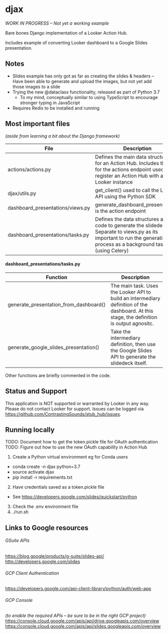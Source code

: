 # djax

_WORK IN PROGRESS – Not yet a working example_

Bare bones Django implementation of a Looker Action Hub.

Includes example of converting Looker dashboard to a Google Slides presentation.

## Notes
- Slides example has only got as far as creating the slides & headers
– Have been able to generate and upload the images, but not yet add those images to a slide
- Trying the new @dataclass functionality, released as part of Python 3.7
  - To my mind, conceptually similar to using TypeScript to encourage stronger typing in JavaScript
- Requires Redis to be installed and running

## Most important files 
_(aside from learning a bit about the Django framework)_

| File               | Description |
|--------------------|-------------|
| actions/actions.py | Defines the main data structures for an Action Hub. Includes the data for the actions endpoint used to register an Action Hub with a Looker instance |
| djax/utils.py      | get_client() used to call the Looker API using the Python SDK |
| dashboard_presentations/views.py | generate_dashboard_presentation() is the action endpoint |
| dashboard_presentations/tasks.py | Defines the data structures and code to generate the slidedeck. Separate to views.py as its important to run the generation process as a background task (using Celery) |

#### dashboard_presentations/tasks.py

| Function           | Description         |
|--------------------|---------------------|
| generate_presentation_from_dashboard() | The main task. Uses the Looker API to build an intermediary definition of the dashboard. At this stage, the definition is output agnositc. |
| generate_google_slides_presentation() | Take the intermediary definition, then use the Google Slides API to generate the slidedeck itself. |

Other functions are briefly commented in the code.


## Status and Support

This application is NOT supported or warranted by Looker in any way. Please do not contact Looker for support. Issues can be 
logged via https://github.com/ContrastingSounds/stub_hub/issues.

## Running locally

TODO: Document how to get the token.pickle file for OAuth authentication
TODO: Figure out how to use the new OAuth capability in Action Hub

1. Create a Python virtual environment eg for Conda users
- conda create -n djax python=3.7
- source activate djax
- pip install -r requirements.txt
2. Have credentials saved as a token.pickle file
- See https://developers.google.com/slides/quickstart/python
3. Check the .env environment file
4. ./run.sh

## Links to Google resources

###### GSuite APIs
https://blog.google/products/g-suite/slides-api/
http://developers.google.com/slides

###### GCP Client Authentication
https://developers.google.com/api-client-library/python/auth/web-app

###### GCP Console 
_(to enable the required APIs – be sure to be in the right GCP project)_
https://console.cloud.google.com/apis/api/drive.googleapis.com/overview
https://console.cloud.google.com/apis/api/slides.googleapis.com/overview
